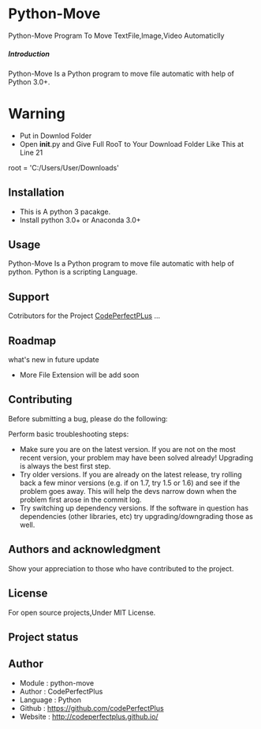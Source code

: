 # Python-Move
 Python-Move Program To Move TextFile,Image,Video Automaticlly

##### Introduction
Python-Move Is a Python program to move file automatic with help of Python 3.0+.

# Warning
 - Put in Downlod Folder
 - Open __init__.py and Give Full RooT to Your Download Folder Like This at Line 21
 
root = 'C:/Users/User/Downloads'

 ## Installation

- This is A python 3 pacakge.
- Install python 3.0+ or Anaconda 3.0+

## Usage
Python-Move Is a Python program to move file automatic with help of python.
Python is a scripting Language.

## Support
Cotributors for the Project
[CodePerfectPLus](https://github.com/codePerfectPlus)
...

## Roadmap
what's new in future update
- More File Extension will be add soon

## Contributing
Before submitting a bug, please do the following:

Perform basic troubleshooting steps:

- Make sure you are on the latest version. If you are not on the most recent version, your problem may have been solved already! Upgrading is always the best first step.
- Try older versions. If you are already on the latest release, try rolling back a few minor versions (e.g. if on 1.7, try 1.5 or 1.6) and see if the problem goes away. This will help the devs narrow down when the problem first arose in the commit log.
- Try switching up dependency versions. If the software in question has dependencies (other libraries, etc) try upgrading/downgrading those as well.

## Authors and acknowledgment
Show your appreciation to those who have contributed to the project.

## License
For open source projects,Under MIT License.

## Project status

## Author
- Module : python-move
- Author  : CodePerfectPlus
- Language : Python
- Github : https://github.com/codePerfectPlus
- Website : http://codeperfectplus.github.io/

